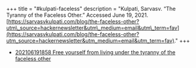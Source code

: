 +++
title = "#kulpati-faceless"
description = "Kulpati, Sarvasv. “The Tyranny of the Faceless Other.” Accessed June 19, 2021. [https://sarvasvkulpati.com/blog/the-faceless-other?utm\_source=hackernewsletter&utm\_medium=email&utm\_term=fav](https://sarvasvkulpati.com/blog/the-faceless-other?utm_source=hackernewsletter&utm_medium=email&utm_term=fav)."
+++
- [202106191858 Free yourself from living under the tyranny of the faceless other](/zettelkasten/202106191858-free-yourself-from-living-under-the-tyranny-of-the-faceless-other)

